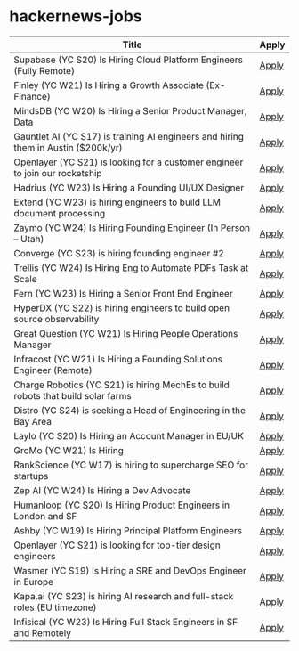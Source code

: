 # hackernews-jobs

<!-- table start -->

| Title | Apply |
|-------|-----|
| Supabase (YC S20) Is Hiring Cloud Platform Engineers (Fully Remote) | [Apply](https://jobs.ashbyhq.com/supabase/3b26b2c9-1e30-4e15-ae31-0cd07f4c530d) |
| Finley (YC W21) Is Hiring a Growth Associate (Ex-Finance) | [Apply](https://jobs.lever.co/FinleyTechnologies/429dc338-87e8-4ed7-a302-145e18027e24) |
| MindsDB (YC W20) Is Hiring a Senior Product Manager, Data | [Apply](https://grnh.se/d5ced53d7us) |
| Gauntlet AI (YC S17) is training AI engineers and hiring them in Austin ($200k/yr) | [Apply](https://gauntletai.com) |
| Openlayer (YC S21) is looking for a customer engineer to join our rocketship | [Apply](https://www.ycombinator.com/companies/openlayer/jobs/yIE9WI3-customer-engineer) |
| Hadrius (YC W23) Is Hiring a Founding UI/UX Designer | [Apply](https://www.ycombinator.com/companies/hadrius/jobs/ObynDF9-founding-ui-ux-designer) |
| Extend (YC W23) is hiring engineers to build LLM document processing | [Apply](https://jobs.ashbyhq.com/extend/9d4d8974-bd9b-432d-84ec-8268e5a8ed37) |
| Zaymo (YC W24) Is Hiring Founding Engineer (In Person – Utah) | [Apply](https://www.ycombinator.com/companies/zaymo/jobs/xGeVSF8-founding-engineer) |
| Converge (YC S23) is hiring founding engineer #2 | [Apply](https://www.ycombinator.com/companies/converge/jobs/GQWZ40Z-founding-engineer-2-at-1m-arr) |
| Trellis (YC W24) Is Hiring Eng to Automate PDFs Task at Scale | [Apply](https://ycombinator.com/companies/trellis/jobs/7vGTphf-founding-engineer-backend-ai) |
| Fern (YC W23) Is Hiring a Senior Front End Engineer | [Apply](https://www.ycombinator.com/companies/fern/jobs/UJemKYf-senior-frontend-engineer) |
| HyperDX (YC S22) is hiring engineers to build open source observability | [Apply](https://www.ycombinator.com/companies/hyperdx/jobs) |
| Great Question (YC W21) Is Hiring People Operations Manager | [Apply](https://www.ycombinator.com/companies/great-question/jobs/QnZ7Jyj-great-question-w21-is-hiring-people-operations-manager-to-democratize-ux-research-at-scale) |
| Infracost (YC W21) Is Hiring a Founding Solutions Engineer (Remote) | [Apply](https://www.infracost.io/join-the-team) |
| Charge Robotics (YC S21) is hiring MechEs to build robots that build solar farms | [Apply](https://www.ycombinator.com/companies/charge-robotics/jobs/ml4f9l4-senior-mechanical-engineer) |
| Distro (YC S24) is seeking a Head of Engineering in the Bay Area | [Apply](https://www.ycombinator.com/companies/distro/jobs/XGMjSPe-head-of-engineering) |
| Laylo (YC S20) Is Hiring an Account Manager in EU/UK | [Apply](https://www.ycombinator.com/companies/laylo/jobs/AzoXzbT-uk-eu-account-manager) |
| GroMo (YC W21) Is Hiring | [Apply](https://www.ycombinator.com/companies/gromo/jobs/pZHrmBK-senior-executive-finance) |
| RankScience (YC W17) is hiring to supercharge SEO for startups | [Apply](https://remotejobs.org/companies/rankscience-remote-jobs) |
| Zep AI (YC W24) Is Hiring a Dev Advocate | [Apply](https://www.ycombinator.com/companies/zep-ai/jobs/MTpb6pB-developer-advocate) |
| Humanloop (YC S20) Is Hiring Product Engineers in London and SF | [Apply](https://humanloop.com) |
| Ashby (YC W19) Is Hiring Principal Platform Engineers | [Apply](https://www.ashbyhq.com/careers?utm_source=hn&ashby_jid=213c15c5-8e96-4fce-82da-dab268edc4c0) |
| Openlayer (YC S21) is looking for top-tier design engineers | [Apply](https://www.ycombinator.com/companies/openlayer/jobs/ZEEO8UB-design-engineer) |
| Wasmer (YC S19) Is Hiring a SRE and DevOps Engineer in Europe | [Apply](https://www.workatastartup.com/jobs/60210) |
| Kapa.ai (YC S23) is hiring AI research and full-stack roles (EU timezone) | [Apply](https://www.ycombinator.com/companies/kapa-ai/jobs) |
| Infisical (YC W23) Is Hiring Full Stack Engineers in SF and Remotely | [Apply](https://www.ycombinator.com/companies/infisical/jobs/2OGBQMt-full-stack-engineer-sf) |

<!-- table end -->
